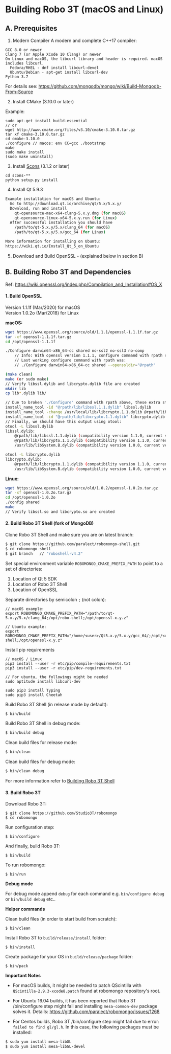 Building Robo 3T (macOS and Linux)  
==================

A. Prerequisites
-------------

1. Modern Compiler
A modern and complete C++17 compiler:  
```
GCC 8.0 or newer
Clang 7 (or Apple XCode 10 Clang) or newer
On Linux and macOS, the libcurl library and header is required. macOS includes libcurl.
  Fedora/RHEL - dnf install libcurl-devel
  Ubuntu/Debian - apt-get install libcurl-dev
Python 3.7
```

For details see: https://github.com/mongodb/mongo/wiki/Build-Mongodb-From-Source  

2. Install CMake (3.10.0 or later) 

Example:  
```
sudo apt-get install build-essential
// or 
wget http://www.cmake.org/files/v3.10/cmake-3.10.0.tar.gz
tar xf cmake-3.10.0.tar.gz
cd cmake-3.10.0
./configure // macos: env CC=gcc ./bootstrap
make
sudo make install
(sudo make uninstall)
```

3. Install [Scons](http://scons.org/tag/releases.html) (3.1.2 or later) 

```
cd scons-**
python setup.py install
```
   
4. Install Qt 5.9.3

  ```sh
Example installation for macOS and Ubuntu:
    Go to http://download.qt.io/archive/qt/5.x/5.x.y/
    Download, run and install 
      qt-opensource-mac-x64-clang-5.x.y.dmg (for macOS) 
      qt-opensource-linux-x64-5.x.y.run (for Linux)
    After successful installation you should have 
      /path/to/qt-5.x.y/5.x/clang_64 (for macOS)
      /path/to/qt-5.x.y/5.x/gcc_64 (for Linux)

More information for installing on Ubuntu:
https://wiki.qt.io/Install_Qt_5_on_Ubuntu
```

5. Download and Build OpenSSL - (explained below in section B) 

B. Building Robo 3T and Dependencies
-------------
Ref: https://wiki.openssl.org/index.php/Compilation_and_Installation#OS_X  

#### 1. Build OpenSSL 

Version 1.1.1f (Mar/2020) for macOS  
Version 1.0.2o (Mar/2018) for Linux  

**macOS:**  
```sh
wget https://www.openssl.org/source/old/1.1.1/openssl-1.1.1f.tar.gz
tar -xf openssl-1.1.1f.tar.gz
cd /opt/openssl-1.1.1f

./Configure darwin64-x86_64-cc shared no-ssl2 no-ssl3 no-comp  
    // Info: With openssl version 1.1.1, configure command with rpath stopped working
    // Last working configure command with rpath was: 
    // ./Configure darwin64-x86_64-cc shared --openssldir="@rpath"

(make clean) 
make (or sudo make)  
// Verify libssl.dylib and libcrypto.dylib file are created 
mkdir lib
cp lib*.dylib lib/

// Due to broken './Configure' command with rpath above, these extra steps are also required:
install_name_tool -id "@rpath/lib/libssl.1.1.dylib" libssl.dylib
install_name_tool -change /usr/local/lib/libcrypto.1.1.dylib @rpath/lib/libcrypto.1.1.dylib libssl.dylib
install_name_tool -id "@rpath/lib/libcrypto.1.1.dylib" libcrypto.dylib
// Finally, we should have this output using otool:
otool -L libssl.dylib 
libssl.dylib:
	@rpath/lib/libssl.1.1.dylib (compatibility version 1.1.0, current version 1.1.0)
	@rpath/lib/libcrypto.1.1.dylib (compatibility version 1.1.0, current version 1.1.0)
	/usr/lib/libSystem.B.dylib (compatibility version 1.0.0, current version 1281.100.1)

otool -L libcrypto.dylib 
libcrypto.dylib:
	@rpath/lib/libcrypto.1.1.dylib (compatibility version 1.1.0, current version 1.1.0)
	/usr/lib/libSystem.B.dylib (compatibility version 1.0.0, current version 1281.100.1)
```

**Linux:**

  ```sh
wget https://www.openssl.org/source/old/1.0.2/openssl-1.0.2o.tar.gz
tar -xf openssl-1.0.2o.tar.gz
cd /opt/openssl-1.0.2o
./config shared
make
// Verify libssl.so and libcrypto.so are created
```

#### 2. Build Robo 3T Shell (fork of MongoDB)

Clone Robo 3T Shell and make sure you are on latest branch:

  ```sh
  $ git clone https://github.com/paralect/robomongo-shell.git
  $ cd robomongo-shell
  $ git branch   // "roboshell-v4.2"
  ```

Set special environment variable `ROBOMONGO_CMAKE_PREFIX_PATH` to point to a set of 
directories:

1. Location of Qt 5 SDK  
2. Location of Robo 3T Shell  
3. Location of OpenSSL  

Separate directories by semicolon `;` (not colon):

    // macOS example:
    export ROBOMONGO_CMAKE_PREFIX_PATH="/path/to/qt-5.x.y/5.x/clang_64;/opt/robo-shell;/opt/openssl-x.y.z"
    
    // Ubuntu example:
    export ROBOMONGO_CMAKE_PREFIX_PATH="/home/<user>/Qt5.x.y/5.x.y/gcc_64/;/opt/<user>/robo-shell;/opt/openssl-x.y.z"

Install pip requirements

```
// macOS / Linux
pip3 install --user -r etc/pip/compile-requirements.txt
pip3 install --user -r etc/pip/dev-requirements.txt
```

```
// For ubuntu, the followings might be needed
sudo aptitude install libcurl-dev

sudo pip3 install Typing
sudo pip3 install Cheetah
```

Build Robo 3T Shell (in release mode by default):

  ```sh
  $ bin/build
  ```

Build Robo 3T Shell in debug mode:

  ```sh
  $ bin/build debug
  ```
  
Clean build files for release mode:
  ```sh
  $ bin/clean
  ```

Clean build files for debug mode:
  ```sh
  $ bin/clean debug
  ```
  
For more information refer to [Building Robo 3T Shell](BuildRobo3TShell.md) 

#### 3. Build Robo 3T

Download Robo 3T: 

    $ git clone https://github.com/Studio3T/robomongo
    $ cd robomongo

Run configuration step:
    
    $ bin/configure 
    
And finally, build Robo 3T:
    
    $ bin/build 

To run robomongo:

    $ bin/run
    

**Debug mode**

For debug mode append `debug` for each command
e.g. `bin/configure debug` or  `bin/build debug` etc..

**Helper commands**
    
Clean build files (in order to start build from scratch):

    $ bin/clean
    
Install Robo 3T to `build/release/install` folder:

    $ bin/install
    
Create package for your OS in `build/release/package` folder:

    $ bin/pack

**Important Notes**
- For macOS builds, it might be needed to patch QScintilla with `QScintilla-2.9.3-xcode8.patch` found at robomongo repository's root.

- For Ubuntu 16.04 builds, it has been reported that Robo 3T /bin/configure step might fail and installing `mesa-common-dev` package solves it. Details: https://github.com/paralect/robomongo/issues/1268 

- For Centos builds, Robo 3T /bin/configure step might fail due to error: `failed to find gl/gl.h`. In this case, the following packages must be installed:

```sh
$ sudo yum install mesa-libGL
$ sudo yum install mesa-libGL-devel
  ```


